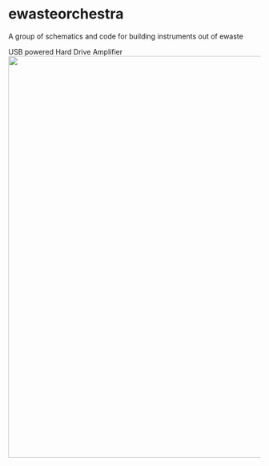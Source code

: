 ewasteorchestra
===============

A group of schematics and code for building instruments out of ewaste

USB powered Hard Drive Amplifier
<img width="800px" src="/jazzyjackson/ewasteorchestra/raw/master/photos/HDDampPoster.png"/>